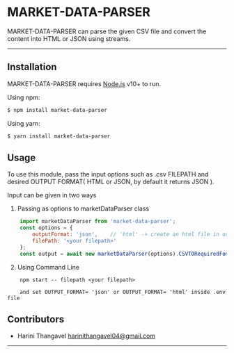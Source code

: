 # MARKET-DATA-PARSER

MARKET-DATA-PARSER can parse the given CSV file and convert the content into HTML or JSON using streams.

---

## Installation 

MARKET-DATA-PARSER requires [Node.js](https://nodejs.org/) v10+ to run.

Using npm:
```sh
$ npm install market-data-parser
```
Using yarn:
```sh
$ yarn install market-data-parser
```
## Usage

To use this module, pass the input options such as .csv FILEPATH and desired OUTPUT FORMAT( HTML or JSON, by default it returns JSON ).

Input can be given in two ways

1. Passing as options to marketDataParser class
```js
    import marketDataParser from 'market-data-parser';
    const options = {
        outputFormat: 'json',    // 'html' -> create an html file in output folder
        filePath: '<your filepath>'
    };
    const output = await new marketDataParser(options).CSVTORequiredFomat();
```
2. Using Command Line
```
    npm start -- filepath <your filepath>  

    and set OUTPUT_FORMAT= 'json' or OUTPUT_FORMAT= 'html' inside .env file 
```

## Contributors

- Harini Thangavel <harinithangavel04@gmail.com>

---
